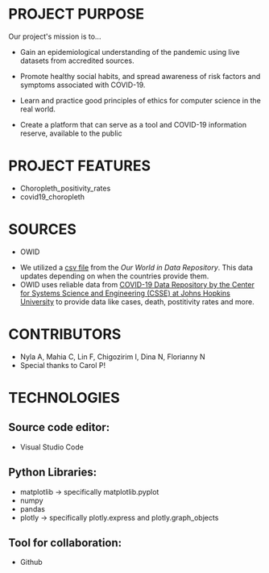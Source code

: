 # PROJECT PURPOSE
Our project's mission is to...
- Gain an epidemiological understanding of the pandemic using live datasets from accredited sources.

- Promote healthy social habits, and spread awareness of risk factors and symptoms associated with COVID-19.

- Learn and practice good principles of ethics for computer science in the real world.

- Create a platform that can serve as a tool and COVID-19 information reserve, available to the public

# PROJECT FEATURES
- Choropleth_positivity_rates
- covid19_choropleth

# SOURCES 
- OWID
 * We utilized a [csv file](https://raw.githubusercontent.com/owid/covid-19-data/master/public/data/owid-covid-data.csv) from the *Our World in Data Repository*. This data updates depending on when the countries provide them. 
 * OWID uses reliable data from [COVID-19 Data Repository by the Center for Systems Science and Engineering (CSSE) at Johns Hopkins University](https://github.com/CSSEGISandData/COVID-19) to provide data like cases, death, postitivity rates and more. 
# CONTRIBUTORS
- Nyla A, Mahia C, Lin F, Chigozirim I, Dina N, Florianny N
- Special thanks to Carol P!
# TECHNOLOGIES 
  ## Source code editor: 
  - Visual Studio Code 
  ## Python Libraries:
  - matplotlib → specifically matplotlib.pyplot
  - numpy
  - pandas
  - plotly → specifically plotly.express and plotly.graph_objects
  ## Tool for collaboration:
  - Github 
